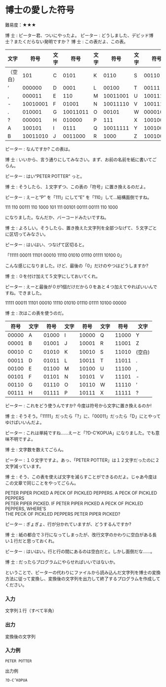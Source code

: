 # 博士の愛した符号

難易度：★★★

博 士 : ピーター君、ついにやったよ。
ピーター : どうしました、デビッド博士？またくだらない発明ですか？
博 士 : この表だよ、この表。

|文字 |符号| 文字| 符号| 文字| 符号| 文字| 符号|
|---|---|---|---|---|---|---|---|
|（空白） |101| C| 0101 |K |0110 |S| 00110|
|’| 000000| D |0001 |L |00100 |T |00111|
|,| 000011| E |110 |M| 10011001 |U |10011100|
|-| 10010001| F |01001| N |10011110| V| 10011101|
|.| 010001| G| 10011011| O |00101 |W| 000010|
|?| 000001| H |010000 |P |111| X| 10010010|
|A| 100101| I |0111| Q |10011111 |Y| 10010011|
|B| 10011010| J |0011000| R |1000| Z |10010000|

ピーター : なんですか? この表は。

博 士 : いいから、言う通りにしてみなさい。まず、お前の名前を紙に書いてごらん。

ピーター : はい“PETER POTTER” っと。

博 士 : そうしたら、１文字ずつ、この表の「符号」に置き換えるのだよ。

ピーター : えーと“P” を「111」にして“E” を「110」して…結構面倒ですね。

111 110 00111 110 1000 101 111 00101 00111 00111 110 1000

になりました。なんだか、バーコードみたいですね。

博 士 : よろしい。そうしたら、置き換えた文字列を全部つなげて、５文字ごとに区切ってみなさい。

ピーター : はいはい、つなげて区切ると。

「11111 00011 11101 00010 11110 01010 01110 01111 10100 0」

こんな感じになりました。けど、最後の「0」だけのやつはどうしますか?

博 士 : ０を付け加えて５文字にしておいてくれ。

ピーター : えーと最後が０が1個だけだから０をあと４つ加えてやればいいんですね。できました。

11111 00011 11101 00010 11110 01010 01110 01111 10100 00000

博 士 : 次はこの表を使うのだ。

|符号| 文字| 符号| 文字| 符号| 文字| 符号| 文字|
|---|---|---|---|---|---|---|---|
|00000| A| 01000| I| 10000| Q| 11000| Y|
|00001| B| 01001| J| 10001| R| 11001| Z|
|00010| C| 01010| K| 10010| S| 11010| (空白)|
|00011| D| 01011| L| 10011| T| 11011| .|
|00100| E| 01100| M| 10100| U| 11100| ,|
|00101| F| 01101| N| 10101| V| 11101| -|
|00110| G| 01110| O| 10110| W| 11110| ’|
|00111| H| 01111| P| 10111| X| 11111| ?|

ピーター : これをどう使うんですか? 今度は符号から文字に置き換えるのか!

博 士 : そうそう。「11111」だったら「?」に、「00011」だったら「D」にとやってゆけばいいんだよ。

ピーター : これは単純ですね……えーと「?D-C’KOPUA」になりました。でも意味不明ですよ。

博 士 : 文字数を数えてごらん。

ピーター : １０文字ですよ。あっ、「PETER POTTER」は１２文字だったのに２文字減っています。 

博 士 : そう、この表を使えば文字を減らすことができるのだよ。じゃあ今度はこの文章で同じことをやってごらん。

PETER PIPER PICKED A PECK OF PICKLED PEPPERS. A PECK OF PICKLED PEPPERS  
PETER PIPER PICKED. IF PETER PIPER PICKED A PECK OF PICKLED PEPPERS, WHERE’S  
THE PECK OF PICKLED PEPPERS PETER PIPER PICKED?

ピーター : ぎょぎょ、行が分かれていますが、どうするんですか?

博 士 : 紙の都合で３行になってしまったが、改行文字のかわりに空白がある長い１行だと思っておくれ。

ピーター : はいはい。行と行の間にあるのは空白だと。しかし面倒だな……。

博 士 : だったらプログラムにやらせればいいではないか。

ということで、ピーターの代わりにファイルから読み込んだ文字列を博士の変換方法に従って変換し、変換後の文字列を出力して終了するプログラムを作成してください。 

### 入力

文字列１行（すべて半角）

### 出力

変換後の文字列

### 入力例

```
PETER POTTER
```

出力例

```
?D-C’KOPUA
```